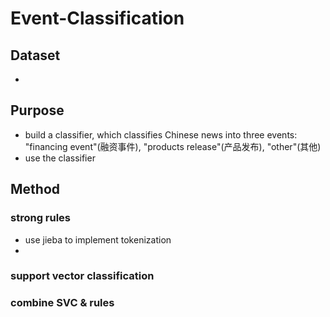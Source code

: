 # Event-Classification
## Dataset
* 
## Purpose
* build a classifier, which classifies Chinese news into three events: "financing event"(融资事件), "products release"(产品发布), "other"(其他)
* use the classifier
## Method
### strong rules
* use jieba to implement tokenization
* 
### support vector classification
### combine SVC & rules
